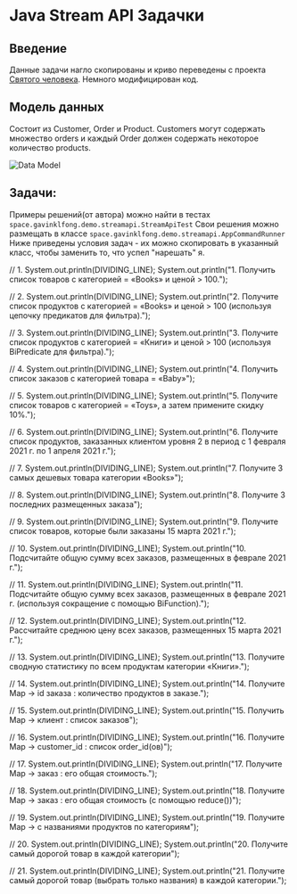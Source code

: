 # Java Stream API Задачки

## Введение

Данные задачи нагло скопированы и криво переведены с проекта [Святого человека](https://github.com/gavinklfong/stream-api-exercises).
Немного модифицирован код.


## Модель данных

Состоит из Customer, Order и Product. Customers могут содержать множество orders и каждый Order должен содержать некоторое количество products.

![Data Model](https://github.com/gavinklfong/stream-api-exercises/blob/main/blob/Data_Model.jpg?raw=true)

## Задачи:

Примеры решений(от автора) можно найти в тестах `space.gavinklfong.demo.streamapi.StreamApiTest`
Свои решения можно размещать в классе `space.gavinklfong.demo.streamapi.AppCommandRunner`
Ниже приведены условия задач - их можно скопировать в указанный класс, чтобы заменить то, что успел "нарешать" я.

// 1.
System.out.println(DIVIDING_LINE);
System.out.println("1. Получить список товаров с категорией = «Books» и ценой > 100.");


// 2.
System.out.println(DIVIDING_LINE);
System.out.println("2. Получите список продуктов с категорией = «Books» и ценой > 100 (используя цепочку предикатов для фильтра).");


// 3.
System.out.println(DIVIDING_LINE);
System.out.println("3. Получите список продуктов с категорией = «Книги» и ценой > 100 (используя BiPredicate для фильтра).");

// 4.
System.out.println(DIVIDING_LINE);
System.out.println("4. Получить список заказов с категорией товара = «Baby»");

// 5.
System.out.println(DIVIDING_LINE);
System.out.println("5. Получите список товаров с категорией = «Toys», а затем примените скидку 10%.");

// 6.
System.out.println(DIVIDING_LINE);
System.out.println("6. Получите список продуктов, заказанных клиентом уровня 2 в период с 1 февраля 2021 г. по 1 апреля 2021 г.");

// 7.
System.out.println(DIVIDING_LINE);
System.out.println("7. Получите 3 самых дешевых товара категории «Books»");

// 8.
System.out.println(DIVIDING_LINE);
System.out.println("8. Получите 3 последних размещенных заказа");

// 9.
System.out.println(DIVIDING_LINE);
System.out.println("9. Получите список товаров, которые были заказаны 15 марта 2021 г.");

// 10.
System.out.println(DIVIDING_LINE);
System.out.println("10. Подсчитайте общую сумму всех заказов, размещенных в феврале 2021 г.");

// 11.
System.out.println(DIVIDING_LINE);
System.out.println("11. Подсчитайте общую сумму всех заказов, размещенных в феврале 2021 г. (используя сокращение с помощью BiFunction).");

// 12.
System.out.println(DIVIDING_LINE);
System.out.println("12. Рассчитайте среднюю цену всех заказов, размещенных 15 марта 2021 г.");

// 13.
System.out.println(DIVIDING_LINE);
System.out.println("13. Получите сводную статистику по всем продуктам категории «Книги».");

// 14.
System.out.println(DIVIDING_LINE);
System.out.println("14. Получите Map -> id заказа : количество продуктов в заказе.");

// 15.
System.out.println(DIVIDING_LINE);
System.out.println("15. Получить Map -> клиент : список заказов");

// 16.
System.out.println(DIVIDING_LINE);
System.out.println("16. Получите Map -> customer_id : список order_id(ов)");

// 17.
System.out.println(DIVIDING_LINE);
System.out.println("17. Получите Map -> заказ : его общая стоимость.");

// 18.
System.out.println(DIVIDING_LINE);
System.out.println("18. Получите Map -> заказ : его общая стоимость (с помощью reduce())");

// 19.
System.out.println(DIVIDING_LINE);
System.out.println("19. Получите Map -> с названиями продуктов по категориям");

// 20.
System.out.println(DIVIDING_LINE);
System.out.println("20. Получите самый дорогой товар в каждой категории");

// 21.
System.out.println(DIVIDING_LINE);
System.out.println("21. Получите самый дорогой товар (выбрать только названия) в каждой категории.");		